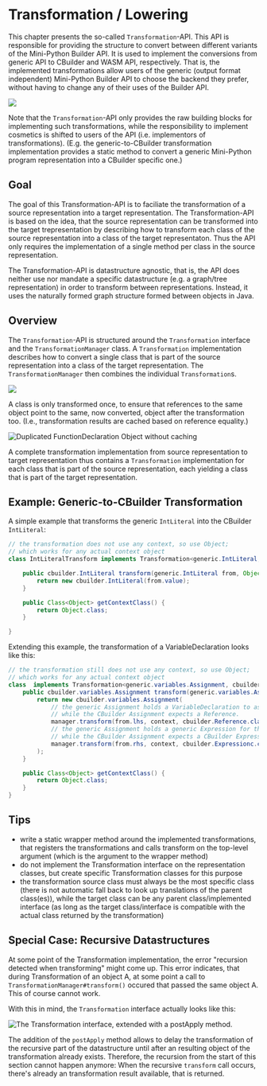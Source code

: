 # Transformation / Lowering

This chapter presents the so-called `Transformation`-API.
This API is responsible for providing the structure to convert between different variants of the Mini-Python Builder API.
It is used to implement the conversions from generic API to CBuilder and WASM API, respectively.
That is,
the implemented transformations allow users of the generic (output format independent) Mini-Python Builder API
to choose the backend they prefer,
without having to change any of their uses of the Builder API.

![](builder-api-transformations.svg)

Note that the `Transformation`-API only provides the raw building blocks for implementing such transformations,
while the responsibility to implement cosmetics is shifted to users of the API (i.e. implementors of transformations).
(E.g. the generic-to-CBuilder transformation implementation provides a static method to convert a generic Mini-Python program representation
into a CBuilder specific one.)

<!--
Terminology:
- generic/cbuilder/wasm API
- cohesive set of classes forming representation, e.g. generic API or wasm API
- source representation (from)
- target representation (to)
- usage of transformation API to obtain a target representation from a source representation -> source-to-target-transformation, e.g. generic-to-wasm-transformation

Also:

- pitfalls:
    - input must always be most specific (output does not really matter - it supports automatic fallback to base class(es))

-->

## Goal

The goal of this Transformation-API is to faciliate the transformation
of a source representation into a target representation.
The Transformation-API is based on the idea,
that the source representation can be transformed into the target trepresentation by describing how to transform each class of the source representation into a class of the target representaton.
Thus the API only requires the implementation of a single method
per class in the source representation.

The Transformation-API is datastructure agnostic,
that is,
the API does neither use nor mandate a specific datastructure
(e.g. a graph/tree representation)
in order to transform between representations.
Instead, it uses the naturally formed graph structure formed between objects
in Java.

## Overview

<!--
- what happens in general?
- what is what? i.e., why these two, why two, what happens where?
    - transformation interface: how do I get class Z compatible with transformation goal from class A (which is part of the transformation 'origin?')
    - transformation manager: class A may internally use class B - that transformation shouldn't be implemented as part of A's transformation (DRY; e.g. C also uses B) - instead theres another transformation B->Y, that can be used from A
- a complete transformation implementation provides those transformation implementation for all possible
-->

The `Transformation`-API is structured around
the `Transformation` interface and the `TransformationManager` class.
A `Transformation` implementation describes how to convert
a single class that is part of the source representation
into a class of the target representation.
The `TransformationManager` then combines the individual
`Transformation`s.

![](classes-transformation-api.svg)

A class is only transformed once,
to ensure that references to the same object
point to the same, now converted, object
after the transformation too.
(I.e., transformation results are cached based on reference equality.)

![Duplicated `FunctionDeclaration` Object without caching](references-caching.svg)

A complete transformation implementation from source representation to target representation thus contains a `Transformation` implementation for each class that is part of the source representation,
each yielding a class that is part of the target representation.

## Example: Generic-to-CBuilder Transformation

A simple example that transforms the generic `IntLiteral` into the CBuilder `IntLiteral`:

```java
// the transformation does not use any context, so use Object;
// which works for any actual context object
class IntLiteralTransform implements Transformation<generic.IntLiteral, cbuilder.IntLiteral, Object> {

    public cbuilder.IntLiteral transform(generic.IntLiteral from, Object context, TransformationManager manager) {
        return new cbuilder.IntLiteral(from.value);
    }

    public Class<Object> getContextClass() {
        return Object.class;
    }

}
```

Extending this example, the transformation of a VariableDeclaration looks like this:

```java
// the transformation still does not use any context, so use Object;
// which works for any actual context object
class  implements Transformation<generic.variables.Assignment, cbuilder.variables.Assignment, Object> {
    public cbuilder.variables.Assignment transform(generic.variables.Assignment from, Object context, TransformationManager manager) {
        return new cbuilder.variables.Assignment(
            // the generic Assignment holds a VariableDeclaration to assign to,
            // while the CBuilder Assignment expects a Reference.
            manager.transform(from.lhs, context, cbuilder.Reference.class),
            // the generic Assignment holds a generic Expression for the value to assign,
            // while the CBuilder Assignment expects a CBuilder Expression.
            manager.transform(from.rhs, context, cbuilder.Expressionc.class)
        );
    }

    public Class<Object> getContextClass() {
        return Object.class;
    }
}
```

## Tips

- write a static wrapper method around the implemented transformations,
    that registers the transformations and calls transform on the top-level
    argument (which is the argument to the wrapper method)
- do not implement the Transformation interface on the representation classes,
    but create specific Transformation classes for this purpose
- the transformation source class must always be the most specific class
    (there is not automatic fall back to look up translations of the parent class(es)),
    while the target class can be any parent class/implemented interface (as long as the target class/interface is compatible with the actual class returned by the transformation)

## Special Case: Recursive Datastructures

At some point of the Transformation implementation,
the error "recursion detected when transforming" might come up.
This error indicates,
that during Transformation of an object A,
at some point a call to `TransformationManager#transform()` occured
that passed the same object A.
This of course cannot work.

With this in mind, the `Transformation` interface actually looks like this:

![The `Transformation` interface, extended with a `postApply` method.](transformation-interface-postApply.svg)

The addition of the `postApply` method allows to delay
the transformation of the recursive part of the datastructure
until after an resulting object of the transformation
already exists.
Therefore, the recursion from the start of this section cannot happen anymore: When the recursive `transform` call occurs, there's already an transformation result available, that is returned.
